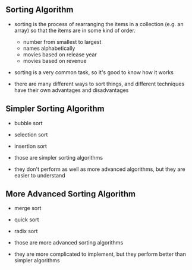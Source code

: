 ## Sorting Algorithm

- sorting is the process of rearranging the items in a collection (e.g. an array) so that the items are in some kind of order.

  - number from smallest to largest
  - names alphabetically
  - movies based on release year
  - movies based on revenue

- sorting is a very common task, so it's good to know how it works
- there are many different ways to sort things, and different techniques have their own advantages and disadvantages

## Simpler Sorting Algorithm

- bubble sort
- selection sort
- insertion sort

- those are simpler sorting algorithms
- they don't perform as well as more advanced algorithms, but they are easier to understand

## More Advanced Sorting Algorithm

- merge sort
- quick sort
- radix sort

- those are more advanced sorting algorithms
- they are more complicated to implement, but they perform better than simpler algorithms

